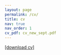 ```yaml
---
layout: page
permalink: /cv/
title: cv
nav: true
nav_order: 1
cv_pdf: cv_new_sept.pdf
---
```


[[download cv]](https://justinmelnick.github.io/assets/pdf/cv_oct.pdf)
